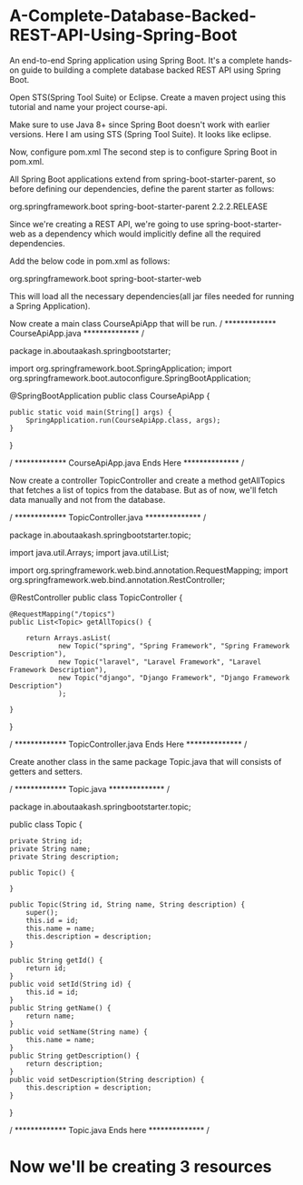 # A-Complete-Database-Backed-REST-API-Using-Spring-Boot
An end-to-end Spring application using Spring Boot. It's a complete hands-on guide to building a complete database backed REST API using Spring Boot.

Open STS(Spring Tool Suite) or Eclipse.
Create a maven project using this tutorial and name your project course-api.

Make sure to use Java 8+ since Spring Boot doesn't work with earlier versions. Here I am using STS (Spring Tool Suite). It looks like eclipse.

Now, configure pom.xml
The second step is to configure Spring Boot in pom.xml.

All Spring Boot applications extend from spring-boot-starter-parent, so before defining our dependencies, define the parent starter as follows:

<parent>
  <groupId>org.springframework.boot</groupId>
  <artifactId>spring-boot-starter-parent</artifactId>
  <version>2.2.2.RELEASE</version>
</parent>

Since we're creating a REST API, we're going to use spring-boot-starter-web as a dependency which would implicitly define all the required dependencies.

Add the below code in pom.xml as follows:

<dependencies>
  <dependency>
  <groupId>org.springframework.boot</groupId>
  <artifactId>spring-boot-starter-web</artifactId>
  </dependency>
</dependencies>

This will load all the necessary dependencies(all jar files needed for running a Spring Application).

Now create a main class CourseApiApp that will be run.
/ ************* CourseApiApp.java ************** /

package in.aboutaakash.springbootstarter;

import org.springframework.boot.SpringApplication;
import org.springframework.boot.autoconfigure.SpringBootApplication;

@SpringBootApplication
public class CourseApiApp {

	public static void main(String[] args) {
		SpringApplication.run(CourseApiApp.class, args);
	}
}

/ ************* CourseApiApp.java Ends Here ************** /

Now create a controller TopicController and create a method getAllTopics that fetches a list of topics from the database. But as of now, we'll fetch data manually and not from the database.

/ ************* TopicController.java ************** /

package in.aboutaakash.springbootstarter.topic;

import java.util.Arrays;
import java.util.List;

import org.springframework.web.bind.annotation.RequestMapping;
import org.springframework.web.bind.annotation.RestController;

@RestController
public class TopicController {
	
	@RequestMapping("/topics")
	public List<Topic> getAllTopics() {
		
		return Arrays.asList(
				new Topic("spring", "Spring Framework", "Spring Framework Description"),
				new Topic("laravel", "Laravel Framework", "Laravel Framework Description"),
				new Topic("django", "Django Framework", "Django Framework Description")
				);
		
	}

}

/ ************* TopicController.java Ends Here ************** /

Create another class in the same package Topic.java that will consists of getters and setters.

/ ************* Topic.java ************** /

package in.aboutaakash.springbootstarter.topic;

public class Topic {
	
	private String id;
	private String name;
	private String description;
	
	public Topic() {
		
	}
	
	public Topic(String id, String name, String description) {
		super();
		this.id = id;
		this.name = name;
		this.description = description;
	}
	
	public String getId() {
		return id;
	}
	public void setId(String id) {
		this.id = id;
	}
	public String getName() {
		return name;
	}
	public void setName(String name) {
		this.name = name;
	}
	public String getDescription() {
		return description;
	}
	public void setDescription(String description) {
		this.description = description;
	}
  
}


/ ************* Topic.java Ends here ************** /

<h1>Now we'll be creating 3 resources</h1>

